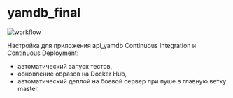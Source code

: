 # yamdb_final

![workflow](https://github.com/HelloAgni/yamdb_final/actions/workflows/yamdb_workflow.yml/badge.svg)

Настройка для приложения api_yamdb Continuous Integration и Continuous Deployment:
- автоматический запуск тестов,
- обновление образов на Docker Hub,
- автоматический деплой на боевой сервер при пуше в главную ветку master.
